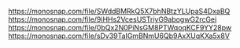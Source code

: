 https://monosnap.com/file/SWddBMRkQ5X7bhNBtzYLUpaS4DxaBQ
https://monosnap.com/file/9iHHs2VcesUSTriyG9abogwG2rcGei
https://monosnap.com/file/0bQx2N0PiNsGM8PTWqoqKCF9YY28pw
https://monosnap.com/file/sDv39TaIGmBNmU6Qb9AxXUqKXa5x8V
